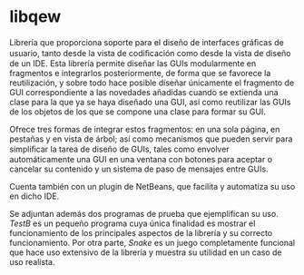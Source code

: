 # libqew

Librería que proporciona soporte para el diseño de interfaces gráﬁcas de usuario, tanto desde la vista de codiﬁcación como desde la vista de diseño de un IDE. Esta librería permite diseñar las GUIs modularmente en fragmentos e integrarlos posteriormente, de forma que se favorece la reutilización, y sobre todo hace posible diseñar únicamente el fragmento de GUI correspondiente a las novedades añadidas cuando se extienda una clase para la que ya se haya diseñado una GUI, así como reutilizar las GUIs de los objetos de los que se compone una clase para formar su GUI.

Ofrece tres formas de integrar estos fragmentos: en una sola página, en pestañas y en vista de árbol; así como mecanismos que pueden servir para simpliﬁcar la tarea de diseño de GUIs, tales como envolver automáticamente una GUI en una ventana con botones para aceptar o cancelar su contenido y un sistema de paso de mensajes entre GUIs.

Cuenta también con un plugin de NetBeans, que facilita y automatiza su uso en dicho IDE.

Se adjuntan además dos programas de prueba que ejemplifican su uso. *TestB* es un pequeño programa cuya única finalidad es mostrar el funcionamiento de los principales aspectos de la librería y su correcto funcionamiento. Por otra parte, *Snake* es un juego completamente funcional que hace uso extensivo de la librería y muestra su utilidad en un caso de uso realista.
